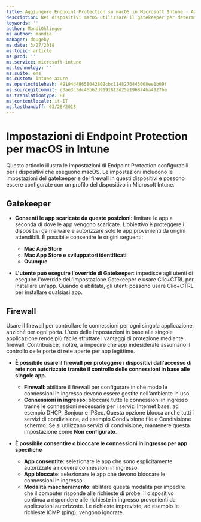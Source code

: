 ```yaml
---
title: Aggiungere Endpoint Protection su macOS in Microsoft Intune - Azure | Documenti Microsoft
description: Nei dispositivi macOS utilizzare il gatekeeper per determinare dove è possibile installare le app, incluso il Mac App Store. Inoltre, abilitare o configurare un firewall per autorizzare app specifiche, bloccare app specifiche, utilizzare la modalità mascheramento e persino bloccare determinati tipi di connessioni in ingresso con Microsoft Intune.
keywords: ''
author: MandiOhlinger
ms.author: mandia
manager: dougeby
ms.date: 3/27/2018
ms.topic: article
ms.prod: ''
ms.service: microsoft-intune
ms.technology: ''
ms.suite: ems
ms.custom: intune-azure
ms.openlocfilehash: 49194d49658042802cbc1148276445008ee1b09f
ms.sourcegitcommit: c3ae3c3dc46b62d9191813d25a196874ba4927be
ms.translationtype: HT
ms.contentlocale: it-IT
ms.lasthandoff: 03/28/2018
---
```

# <a name="macos-endpoint-protection-settings-in-intune"></a>Impostazioni di Endpoint Protection per macOS in Intune

Questo articolo illustra le impostazioni di Endpoint Protection configurabili per i dispositivi che eseguono macOS. Le impostazioni includono le impostazioni del gatekeeper e del firewall in questi dispositivi e possono essere configurate con un profilo del dispositivo in Microsoft Intune.

## <a name="gatekeeper"></a>Gatekeeper

- **Consenti le app scaricate da queste posizioni**: limitare le app a seconda di dove le app vengono scaricate. L'obiettivo è proteggere i dispositivi da malware e autorizzare solo le app provenienti da origini attendibili. È possibile consentire le origini seguenti: 
  - **Mac App Store**
  - **Mac App Store e sviluppatori identificati**
  - **Ovunque**

- **L'utente può eseguire l'override di Gatekeeper**: impedisce agli utenti di eseguire l'override dell'impostazione Gatekeeper e usare Clic+CTRL per installare un'app. Quando è abilitata, gli utenti possono usare Clic+CTRL per installare qualsiasi app.

## <a name="firewall"></a>Firewall

Usare il firewall per controllare le connessioni per ogni singola applicazione, anziché per ogni porta. L'uso delle impostazioni in base alle singole applicazione rende più facile sfruttare i vantaggi di protezione mediante firewall. Contribuisce, inoltre, a impedire che app indesiderate assumano il controllo delle porte di rete aperte per app legittime.

- **È possibile usare il firewall per proteggere i dispositivi dall'accesso di rete non autorizzato tramite il controllo delle connessioni in base alle singole app.**
  - **Firewall**: abilitare il firewall per configurare in che modo le connessioni in ingresso devono essere gestite nell'ambiente in uso.
  - **Connessioni in ingresso**: bloccare tutte le connessioni in ingresso tranne le connessioni necessarie per i servizi Internet base, ad esempio DHCP, Bonjour e IPSec. Questa opzione blocca anche tutti i servizi di condivisione, ad esempio Condivisione file e Condivisione schermo. Se si utilizzano servizi di condivisione, mantenere questa impostazione come **Non configurato**.

- **È possibile consentire o bloccare le connessioni in ingresso per app specifiche**
  - **App consentite**: selezionare le app che sono esplicitamente autorizzate a ricevere connessioni in ingresso.
  - **App bloccate**: selezionare le app che devono bloccare le connessioni in ingresso.
  - **Modalità mascheramento**: abilitare questa modalità per impedire che il computer risponde alle richieste di probe. Il dispositivo continua a rispondere alle richieste in ingresso provenienti da applicazioni autorizzate. Le richieste impreviste, ad esempio le richieste ICMP (ping), vengono ignorate.
